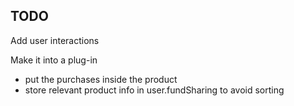 
## TODO

Add user interactions

Make it into a plug-in
* put the purchases inside the product
* store relevant product info in user.fundSharing to avoid sorting